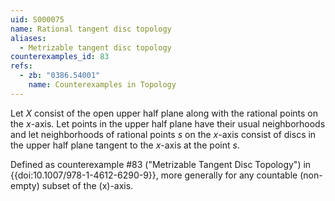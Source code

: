 ```yaml
---
uid: S000075
name: Rational tangent disc topology
aliases:
  - Metrizable tangent disc topology
counterexamples_id: 83
refs:
  - zb: "0386.54001"
    name: Counterexamples in Topology
---
```

Let $X$ consist of the open upper half plane along with the rational points on the $x$-axis. Let points in the upper half plane have their usual neighborhoods and let neighborhoods of rational points $s$ on the $x$-axis consist of discs in the upper half plane tangent to the $x$-axis at the point $s$.

Defined as counterexample #83 ("Metrizable Tangent Disc Topology")
in {{doi:10.1007/978-1-4612-6290-9}}, more
generally for any countable (non-empty) subset of the \(x\)-axis.
